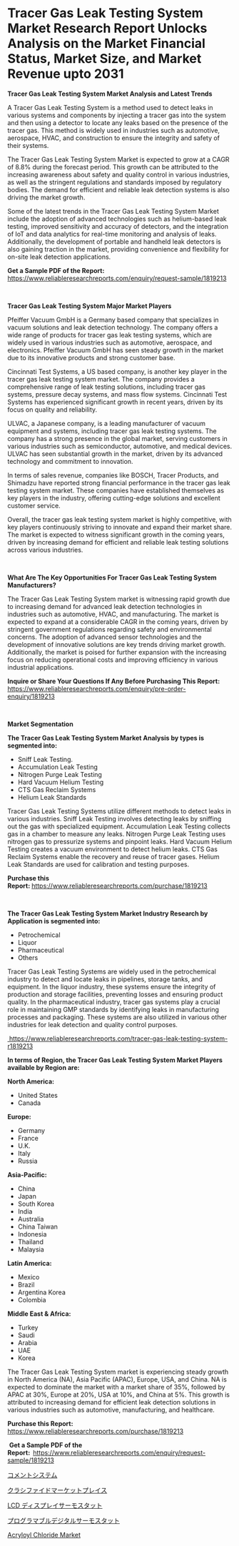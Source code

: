 <p><h1>Tracer Gas Leak Testing System Market Research Report Unlocks Analysis on the Market Financial Status, Market Size, and Market Revenue upto 2031</h1></p><p><strong>Tracer Gas Leak Testing System Market Analysis and Latest Trends</strong></p>
<p><p>A Tracer Gas Leak Testing System is a method used to detect leaks in various systems and components by injecting a tracer gas into the system and then using a detector to locate any leaks based on the presence of the tracer gas. This method is widely used in industries such as automotive, aerospace, HVAC, and construction to ensure the integrity and safety of their systems.</p><p>The Tracer Gas Leak Testing System Market is expected to grow at a CAGR of 8.8% during the forecast period. This growth can be attributed to the increasing awareness about safety and quality control in various industries, as well as the stringent regulations and standards imposed by regulatory bodies. The demand for efficient and reliable leak detection systems is also driving the market growth.</p><p>Some of the latest trends in the Tracer Gas Leak Testing System Market include the adoption of advanced technologies such as helium-based leak testing, improved sensitivity and accuracy of detectors, and the integration of IoT and data analytics for real-time monitoring and analysis of leaks. Additionally, the development of portable and handheld leak detectors is also gaining traction in the market, providing convenience and flexibility for on-site leak detection applications.</p></p>
<p><strong>Get a Sample PDF of the Report:&nbsp;</strong> <a href="https://www.reliableresearchreports.com/enquiry/request-sample/1819213">https://www.reliableresearchreports.com/enquiry/request-sample/1819213</a></p>
<p>&nbsp;</p>
<p><strong>Tracer Gas Leak Testing System Major Market Players</strong></p>
<p><p>Pfeiffer Vacuum GmbH is a Germany based company that specializes in vacuum solutions and leak detection technology. The company offers a wide range of products for tracer gas leak testing systems, which are widely used in various industries such as automotive, aerospace, and electronics. Pfeiffer Vacuum GmbH has seen steady growth in the market due to its innovative products and strong customer base.</p><p>Cincinnati Test Systems, a US based company, is another key player in the tracer gas leak testing system market. The company provides a comprehensive range of leak testing solutions, including tracer gas systems, pressure decay systems, and mass flow systems. Cincinnati Test Systems has experienced significant growth in recent years, driven by its focus on quality and reliability.</p><p>ULVAC, a Japanese company, is a leading manufacturer of vacuum equipment and systems, including tracer gas leak testing systems. The company has a strong presence in the global market, serving customers in various industries such as semiconductor, automotive, and medical devices. ULVAC has seen substantial growth in the market, driven by its advanced technology and commitment to innovation.</p><p>In terms of sales revenue, companies like BOSCH, Tracer Products, and Shimadzu have reported strong financial performance in the tracer gas leak testing system market. These companies have established themselves as key players in the industry, offering cutting-edge solutions and excellent customer service.</p><p>Overall, the tracer gas leak testing system market is highly competitive, with key players continuously striving to innovate and expand their market share. The market is expected to witness significant growth in the coming years, driven by increasing demand for efficient and reliable leak testing solutions across various industries.</p></p>
<p>&nbsp;</p>
<p><strong>What Are The Key Opportunities For Tracer Gas Leak Testing System Manufacturers?</strong></p>
<p><p>The Tracer Gas Leak Testing System market is witnessing rapid growth due to increasing demand for advanced leak detection technologies in industries such as automotive, HVAC, and manufacturing. The market is expected to expand at a considerable CAGR in the coming years, driven by stringent government regulations regarding safety and environmental concerns. The adoption of advanced sensor technologies and the development of innovative solutions are key trends driving market growth. Additionally, the market is poised for further expansion with the increasing focus on reducing operational costs and improving efficiency in various industrial applications.</p></p>
<p><strong>Inquire or Share Your Questions If Any Before Purchasing This Report:</strong> <a href="https://www.reliableresearchreports.com/enquiry/pre-order-enquiry/1819213">https://www.reliableresearchreports.com/enquiry/pre-order-enquiry/1819213</a></p>
<p>&nbsp;</p>
<p><strong>Market Segmentation</strong></p>
<p><strong>The Tracer Gas Leak Testing System Market Analysis by types is segmented into:</strong></p>
<p><ul><li>Sniff Leak Testing.</li><li>Accumulation Leak Testing</li><li>Nitrogen Purge Leak Testing</li><li>Hard Vacuum Helium Testing</li><li>CTS Gas Reclaim Systems</li><li>Helium Leak Standards</li></ul></p>
<p><p>Tracer Gas Leak Testing Systems utilize different methods to detect leaks in various industries. Sniff Leak Testing involves detecting leaks by sniffing out the gas with specialized equipment. Accumulation Leak Testing collects gas in a chamber to measure any leaks. Nitrogen Purge Leak Testing uses nitrogen gas to pressurize systems and pinpoint leaks. Hard Vacuum Helium Testing creates a vacuum environment to detect helium leaks. CTS Gas Reclaim Systems enable the recovery and reuse of tracer gases. Helium Leak Standards are used for calibration and testing purposes.</p></p>
<p><strong>Purchase this Report:&nbsp;</strong><a href="https://www.reliableresearchreports.com/purchase/1819213">https://www.reliableresearchreports.com/purchase/1819213</a></p>
<p>&nbsp;</p>
<p><strong>The Tracer Gas Leak Testing System Market Industry Research by Application is segmented into:</strong></p>
<p><ul><li>Petrochemical</li><li>Liquor</li><li>Pharmaceutical</li><li>Others</li></ul></p>
<p><p>Tracer Gas Leak Testing Systems are widely used in the petrochemical industry to detect and locate leaks in pipelines, storage tanks, and equipment. In the liquor industry, these systems ensure the integrity of production and storage facilities, preventing losses and ensuring product quality. In the pharmaceutical industry, tracer gas systems play a crucial role in maintaining GMP standards by identifying leaks in manufacturing processes and packaging. These systems are also utilized in various other industries for leak detection and quality control purposes.</p></p>
<p><a href="https://www.reliableresearchreports.com/tracer-gas-leak-testing-system-r1819213">&nbsp;https://www.reliableresearchreports.com/tracer-gas-leak-testing-system-r1819213</a></p>
<p><strong>In terms of Region, the Tracer Gas Leak Testing System Market Players available by Region are:</strong></p>
<p>
    <p> <strong> North America: </strong>
        <ul>
            <li>United States</li>
            <li>Canada</li>
        </ul>
        </p> 
    <p> <strong> Europe: </strong>
        <ul>
            <li>Germany</li>
            <li>France</li>
            <li>U.K.</li>
            <li>Italy</li>
            <li>Russia</li>
        </ul>
        </p> 
    <p> <strong> Asia-Pacific: </strong>
        <ul>
            <li>China</li>
            <li>Japan</li>
            <li>South Korea</li>
            <li>India</li>
            <li>Australia</li>
            <li>China Taiwan</li>
            <li>Indonesia</li>
            <li>Thailand</li>
            <li>Malaysia</li>
        </ul>
        </p> 
    <p> <strong> Latin America: </strong>
        <ul>
            <li>Mexico</li>
            <li>Brazil</li>
            <li>Argentina Korea</li>
            <li>Colombia</li>
        </ul>
        </p> 
    <p> <strong> Middle East & Africa: </strong>
        <ul>
            <li>Turkey</li>
            <li>Saudi</li>
            <li>Arabia</li>
            <li>UAE</li>
            <li>Korea</li>
        </ul>
    </p>
    </p>
<p><p>The Tracer Gas Leak Testing System market is experiencing steady growth in North America (NA), Asia Pacific (APAC), Europe, USA, and China. NA is expected to dominate the market with a market share of 35%, followed by APAC at 30%, Europe at 20%, USA at 10%, and China at 5%. This growth is attributed to increasing demand for efficient leak detection solutions in various industries such as automotive, manufacturing, and healthcare.</p></p>
<p><strong>Purchase this Report: </strong><a href="https://www.reliableresearchreports.com/purchase/1819213">https://www.reliableresearchreports.com/purchase/1819213</a></p>
<p>&nbsp;<strong>Get a Sample PDF of the Report:&nbsp;&nbsp;</strong><a href="https://www.reliableresearchreports.com/enquiry/request-sample/1819213">https://www.reliableresearchreports.com/enquiry/request-sample/1819213</a></p>
<p><strong></strong></p>
<p><p><a href="https://medium.com/@r.aspinall_32685/%E3%82%B3%E3%83%A1%E3%83%B3%E3%83%88%E3%82%B7%E3%82%B9%E3%83%86%E3%83%A0%E5%B8%82%E5%A0%B4%E5%88%86%E6%9E%90-%E3%81%9D%E3%81%AEcagr-%E5%B8%82%E5%A0%B4%E3%82%BB%E3%82%B0%E3%83%A1%E3%83%B3%E3%83%86%E3%83%BC%E3%82%B7%E3%83%A7%E3%83%B3-%E3%81%8A%E3%82%88%E3%81%B3%E3%82%B0%E3%83%AD%E3%83%BC%E3%83%90%E3%83%AB%E7%94%A3%E6%A5%AD%E6%A6%82%E8%A6%81-f0ba6ff7d2bf">コメントシステム</a></p><p><a href="https://medium.com/@jack3lambert/%E5%88%86%E9%A1%9E%E5%BA%83%E5%91%8A%E3%83%9E%E3%83%BC%E3%82%B1%E3%83%83%E3%83%88-2031%E5%B9%B4%E3%81%BE%E3%81%A7%E3%81%AE%E3%83%88%E3%83%AC%E3%83%B3%E3%83%89-%E4%BA%88%E6%B8%AC-%E7%AB%B6%E4%BA%89%E5%88%86%E6%9E%90-82bf5b954fc7">クラシファイドマーケットプレイス</a></p><p><a href="https://github.com/EmoryYundt1935/Market-Research-Report-List-1/blob/main/505346540839.md">LCD ディスプレイサーモスタット</a></p><p><a href="https://github.com/mcbeesbxa270/Market-Research-Report-List-1/blob/main/740102540838.md">プログラマブルデジタルサーモスタット</a></p><p><a href="https://issuu.com/reportprime-2/docs/acryloyl-chloride-market-size-2030.pptx">Acryloyl Chloride Market</a></p></p>